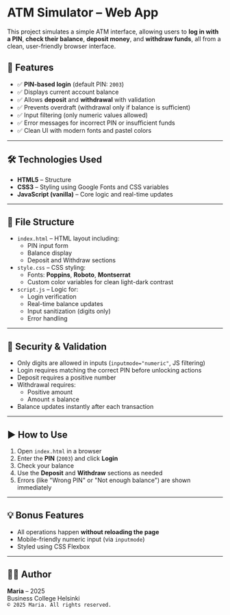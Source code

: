 # ATM Simulator – Web App

This project simulates a simple ATM interface, allowing users to **log in with a PIN**, **check their balance**, **deposit money**, and **withdraw funds**, all from a clean, user-friendly browser interface.

## 🎯 Features

- ✅ **PIN-based login** (default PIN: `2003`)
- ✅ Displays current account balance
- ✅ Allows **deposit** and **withdrawal** with validation
- ✅ Prevents overdraft (withdrawal only if balance is sufficient)
- ✅ Input filtering (only numeric values allowed)
- ✅ Error messages for incorrect PIN or insufficient funds
- ✅ Clean UI with modern fonts and pastel colors

---

## 🛠 Technologies Used

- **HTML5** – Structure
- **CSS3** – Styling using Google Fonts and CSS variables
- **JavaScript (vanilla)** – Core logic and real-time updates

---

## 📁 File Structure

- `index.html` – HTML layout including:
  - PIN input form
  - Balance display
  - Deposit and Withdraw sections
- `style.css` – CSS styling:
  - Fonts: **Poppins**, **Roboto**, **Montserrat**
  - Custom color variables for clean light-dark contrast
- `script.js` – Logic for:
  - Login verification
  - Real-time balance updates
  - Input sanitization (digits only)
  - Error handling

---

## 🔐 Security & Validation

- Only digits are allowed in inputs (`inputmode="numeric"`, JS filtering)
- Login requires matching the correct PIN before unlocking actions
- Deposit requires a positive number
- Withdrawal requires:
  - Positive amount
  - Amount ≤ balance
- Balance updates instantly after each transaction

---

## ▶️ How to Use

1. Open `index.html` in a browser
2. Enter the **PIN** (`2003`) and click **Login**
3. Check your balance
4. Use the **Deposit** and **Withdraw** sections as needed
5. Errors (like "Wrong PIN" or "Not enough balance") are shown immediately

---

## 💡 Bonus Features

- All operations happen **without reloading the page**
- Mobile-friendly numeric input (via `inputmode`)
- Styled using CSS Flexbox

---

## 👩‍💻 Author

**Maria** – 2025  
Business College Helsinki  
`© 2025 Maria. All rights reserved.`
